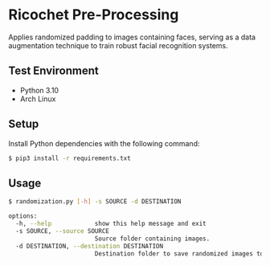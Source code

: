 # Ricochet Pre-Processing
Applies randomized padding to images containing faces, serving as a data augmentation
technique to train robust facial recognition systems.

## Test Environment
- Python 3.10
- Arch Linux

## Setup
Install Python dependencies with the following command:
``` sh
$ pip3 install -r requirements.txt
``` 

## Usage

``` sh
$ randomization.py [-h] -s SOURCE -d DESTINATION

options:
  -h, --help            show this help message and exit
  -s SOURCE, --source SOURCE
                        Source folder containing images.
  -d DESTINATION, --destination DESTINATION
                        Destination folder to save randomized images to.
```

